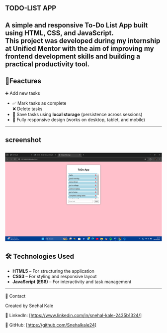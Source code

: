 ## TODO-LIST APP
A simple and responsive **To-Do List App** built using **HTML, CSS, and JavaScript**.  
This project was developed during my internship at **Unified Mentor** with the aim of improving my frontend development skills and building a practical productivity tool.
---
## 🚀Feactures
 ➕ Add new tasks  
- ✅ Mark tasks as complete  
❌ Delete tasks  
- 💾 Save tasks using **local storage** (persistence across sessions)  
- 📱 Fully responsive design (works on desktop, tablet, and mobile)  
---
## screenshot
![result.png](result.png)
---
## 🛠️ Technologies Used  

- **HTML5** – For structuring the application  
- **CSS3** – For styling and responsive layout  
- **JavaScript (ES6)** – For interactivity and task management  
---


📧 Contact

Created by Snehal Kale


💼 LinkedIn: [https://www.linkedin.com/in/snehal-kale-2435b1324/]

🐙 GitHub: [https://github.com/Snehalkale24]